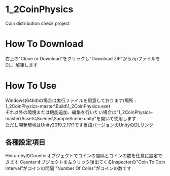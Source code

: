 # 1_2CoinPhysics
 Coin distribution check project
# How To Download
 右上の"Clone or Download"をクリックし"Download ZIP"からzipファイルをDL、解凍します
# How To Use
 Windows(64bit)の場合は実行ファイルを用意しております(場所 : 1_2CoinPhysics-master\Build\1_2CoinPhysics.exe)  
 それ以外の環境または機能追加、編集を行いたい場合は"1_2CoinPhysics-master\Assets\Scenes\SampleScene.unity"を開いて使用します  
 ただし開発環境はUnity2019.2.17f1です[当該バージョンのUnityのDLリンク](https://unity3d.com/get-unity/download/archive)
## 各種設定項目
 HierarchyのCounterオブジェクトでコインの間隔とコインの数を任意に設定できます
 Counterオブジェクトを左クリック後出てくるInspectorの"Coin To Coin Interval"がコインの間隔
 "Number Of Coins"がコインの数です
